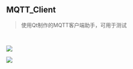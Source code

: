 ## MQTT_Client

> 使用Qt制作的MQTT客户端助手，可用于测试

</br>

![](https://github.com/rocflyer/MQTT-Client/tree/master/screenshot/send.png/send.png)



![](https://github.com/rocflyer/MQTT-Client/tree/master/screenshot/send.png/receive.png)
